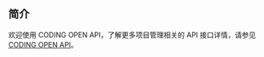 ## 简介

欢迎使用 CODING OPEN API，了解更多项目管理相关的 API 接口详情，请参见 [CODING OPEN API](https://help.coding.net/openapi#c7577478c0cae7875707ffbb4d864ed2)。


<!-- 如有可能，请直接将 API 文档重定向至 https://help.coding.net/openapi#c7577478c0cae7875707ffbb4d864ed2 -->
